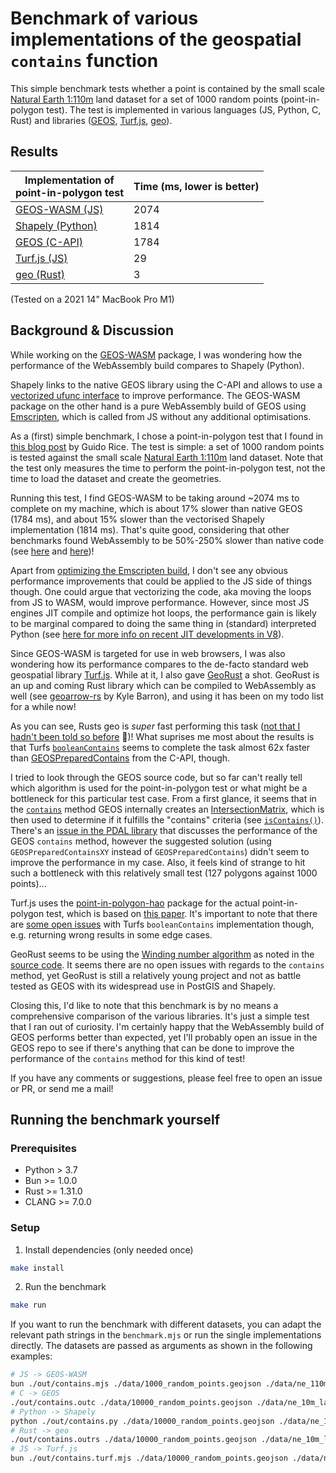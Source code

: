 # Benchmark of various implementations of the geospatial `contains` function

This simple benchmark tests whether a point is contained by the small scale [Natural Earth 1:110m](https://www.naturalearthdata.com/downloads/110m-physical-vectors/) land dataset for a set of 1000 random points (point-in-polygon test). The test is implemented in various languages (JS, Python, C, Rust) and libraries ([GEOS](https://libgeos.org/), [Turf.js](https://turfjs.org/), [geo](https://github.com/georust/geo)).

## Results

| Implementation of<br>point-in-polygon test | Time (ms, lower is better)  |
|------------------ |---------------------------- |
| [GEOS-WASM (JS)](./src/contains.mjs)    | 2074                        |
| [Shapely (Python)](./src/contains.py)  | 1814                        |
| [GEOS (C-API)](./src/contains.c)      | 1784                        |
| [Turf.js (JS)](./src/contains.turf.mjs)      | 29                          |
| [geo (Rust)](./src/contains.rs)        | 3                           |

(Tested on a 2021 14" MacBook Pro M1)

## Background & Discussion

While working on the [GEOS-WASM](https://github.com/chrispahm/geos-wasm) package, I was wondering how the performance of the WebAssembly build compares to Shapely (Python).

Shapely links to the native GEOS library using the C-API and allows to use a [vectorized ufunc interface](https://shapely.readthedocs.io/en/stable/#what-is-a-ufunc) to improve performance. The GEOS-WASM package on the other hand is a pure WebAssembly build of GEOS using [Emscripten](https://emscripten.org/), which is called from JS without any additional optimisations.

As a (first) simple benchmark, I chose a point-in-polygon test that I found in [this blog post](https://github.com/guidorice/devblog/blob/master/src/pages/points-within-polygons/index.md) by Guido Rice. The test is simple: a set of 1000 random points is tested against the small scale [Natural Earth 1:110m](https://www.naturalearthdata.com/downloads/110m-physical-vectors/) land dataset. Note that the test only measures the time to perform the point-in-polygon test, not the time to load the dataset and create the geometries.

Running this test, I find GEOS-WASM to be taking around ~2074 ms to complete on my machine, which is about 17% slower than native GEOS (1784 ms), and about 15% slower than the vectorised Shapely implementation (1814 ms). That's quite good, considering that other benchmarks found WebAssembly to be 50%-250% slower than native code (see [here](https://00f.net/2023/01/04/webassembly-benchmark-2023/) and [here](https://www.usenix.org/conference/atc19/presentation/jangda))!

Apart from [optimizing the Emscripten build](https://emscripten.org/docs/optimizing/Optimizing-Code.html), I don't see any obvious performance improvements that could be applied to the JS side of things though. One could argue that vectorizing the code, aka moving the loops from JS to WASM, would improve performance. However, since most JS engines JIT compile and optimize hot loops, the performance gain is likely to be marginal compared to doing the same thing in (standard) interpreted Python (see [here for more info on recent JIT developments in V8](https://v8.dev/blog/maglev)).

Since GEOS-WASM is targeted for use in web browsers, I was also wondering how its performance compares to the de-facto standard web geospatial library [Turf.js](https://turfjs.org/). While at it, I also gave [GeoRust](https://github.com/georust/geo) a shot. GeoRust is an up and coming Rust library which can be compiled to WebAssembly as well (see [geoarrow-rs](https://github.com/geoarrow/geoarrow-rs) by Kyle Barron), and using it has been on my todo list for a while now!

As you can see, Rusts geo is *super* fast performing this task ([not that I hadn't been told so before](https://kylebarron.dev/blog/geos-wasm) 🙂)! What suprises me most about the results is that Turfs [`booleanContains`](https://github.com/Turfjs/turf/blob/master/packages/turf-boolean-contains/index.ts) seems to complete the task almost 62x faster than [GEOSPreparedContains](https://libgeos.org/doxygen/geos__c_8h.html#a57229f3a88bf13809ea369f403dc9855) from the C-API, though.

I tried to look through the GEOS source code, but so far can't really tell which algorithm is used for the point-in-polygon test or what might be a bottleneck for this particular test case. From a first glance, it seems that in the [`contains`](https://github.com/libgeos/geos/blob/0aef713ac930e7247c50a1ae720c36f0f0bf790a/src/geom/Geometry.cpp#L375) method GEOS internally creates an [IntersectionMatrix](https://github.com/libgeos/geos/blob/0aef713ac930e7247c50a1ae720c36f0f0bf790a/src/geom/Geometry.cpp#L406), which is then used to determine if it fulfills the "contains" criteria (see [`isContains()`](https://github.com/libgeos/geos/blob/main/src/geom/IntersectionMatrix.cpp#L279)). There's an [issue in the PDAL library](https://github.com/PDAL/PDAL/issues/1735) that discusses the performance of the GEOS `contains` method, however the suggested solution (using `GEOSPreparedContainsXY` instead of `GEOSPreparedContains`) didn't seem to improve the performance in my case. Also, it feels kind of strange to hit such a bottleneck with this relatively small test (127 polygons against 1000 points)...

Turf.js uses the [point-in-polygon-hao](https://github.com/rowanwins/point-in-polygon-hao) package for the actual point-in-polygon test, which is based on [this paper](https://www.researchgate.net/publication/328261365_Optimal_Reliable_Point-in-Polygon_Test_and_Differential_Coding_Boolean_Operations_on_Polygons). It's important to note that there are [some open issues](https://github.com/Turfjs/turf/labels/%40turf%2Fboolean-contains) with Turfs `booleanContains` implementation though, e.g. returning wrong results in some edge cases.

GeoRust seems to be using the [Winding number algorithm](https://en.wikipedia.org/wiki/Point_in_polygon#Winding_number_algorithm) as noted in the [source code](https://github.com/georust/geo/blob/47fadf1d507fd18a40921be28ee52e1ada6def04/geo/src/algorithm/coordinate_position.rs#L366C13-L366C84). It seems there are no open issues with regards to the `contains` method, yet GeoRust is still a relatively young project and not as battle tested as GEOS with its widespread use in PostGIS and Shapely.

Closing this, I'd like to note that this benchmark is by no means a comprehensive comparison of the various libraries. It's just a simple test that I ran out of curiosity. I'm certainly happy that the WebAssembly build of GEOS performs better than expected, yet I'll probably open an issue in the GEOS repo to see if there's anything that can be done to improve the performance of the `contains` method for this kind of test!

If you have any comments or suggestions, please feel free to open an issue or PR, or send me a mail!

## Running the benchmark yourself

### Prerequisites

- Python > 3.7
- Bun >= 1.0.0
- Rust >= 1.31.0
- CLANG >= 7.0.0

### Setup

1. Install dependencies (only needed once)

```bash
make install
```

2. Run the benchmark

```bash
make run
```

If you want to run the benchmark with different datasets, you can adapt the relevant path strings in the `benchmark.mjs` 
or run the single implementations directly. The datasets are passed as arguments as shown in the following examples:

```bash
# JS -> GEOS-WASM
bun ./out/contains.mjs ./data/1000_random_points.geojson ./data/ne_110m_land.geojson
# C -> GEOS
./out/contains.outc ./data/10000_random_points.geojson ./data/ne_10m_land.geojson
# Python -> Shapely
python ./out/contains.py ./data/10000_random_points.geojson ./data/ne_10m_land.geojson
# Rust -> geo
./out/contains.outrs ./data/10000_random_points.geojson ./data/ne_10m_land.geojson
# JS -> Turf.js
bun ./out/contains.turf.mjs ./data/10000_random_points.geojson ./data/ne_10m_land.geojson
```